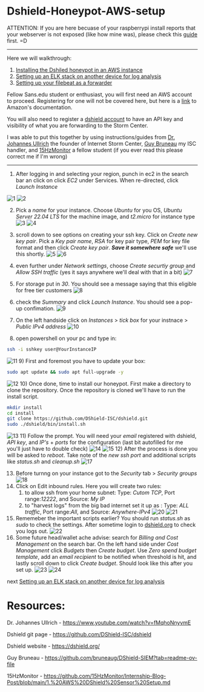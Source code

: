 # Dshield-Honeypot-AWS-setup
ATTENTION: If you are here becuase of your raspberrypi install reports that your webserver is not exposed (like how mine was), please check this [guide](https://github.com/DShield-ISC/dshield/blob/main/docs/dshield-architecture/Architecture.md) first. =D
****
Here we will walkthrough:
1) [Installing the Dshiled honeypot in an AWS instance](https://github.com/SomeTech01/Dshield-Honeypot-AWS-setup)
2) [Setting up an ELK stack on another device for log analysis](https://github.com/SomeTech01/Dshield-Honeypot-AWS-setup/blob/main/ELK%20stack%20-%20local.md)
3) [Setting up your filebeat as a forwarder](https://github.com/SomeTech01/Dshield-Honeypot-AWS-setup/blob/main/filebeat%20setup.md)

Fellow Sans.edu student or enthusiast, you will first need an AWS account to proceed. Registering for one will not be covered here, but here is a [link](https://docs.aws.amazon.com/lex/latest/dg/gs-account.html) to Amazon's documentation.

You will also need to register a [dshield account](https://dshield.org/) to have an API key and visibility of what you are forwarding to the Storm Center.

I was able to put this together by using instructions/guides from [Dr. Johannes Ullrich](https://www.youtube.com/watch?v=fMqhoNnyvmE) the founder of Internet Storm Center, [Guy Bruneau](https://github.com/bruneaug/DShield-SIEM?tab=readme-ov-file) my ISC handler, and [15HzMonitor](https://github.com/15HzMonitor/Internship-Blog-Post/blob/main/1.%20AWS%20DShield%20Sensor%20Setup.md) a fellow student (if you ever read this please correct me if I'm wrong)

****
1) After logging in and selecting your region, punch in ec2 in the search bar an click on click *EC2* under Services. When re-directed, click *Launch Instance*

![1](screenshots/1.png)
![2](screenshots/2.png)

2) Pick a *name* for your instance. Choose *Ubuntu* for you OS, *Ubuntu Server 22.04 LTS* for the machine image, and *t2.micro* for instance type
![3](screenshots/3.png)
![4](screenshots/4.png)
3) scroll down to see options on creating your ssh key. Click on  *Create new key pair*. Pick a *Key pair name*, *RSA* for key pair type, *PEM* for key file format and then click *Create key pair*. *___Save it somewhere safe___* we'll use this shortly.
![5](screenshots/5.png)
![6](screenshots/6.png)
4) even further under *Network settings*, choose *Create securtiy group* and *Allow SSH traffic* (yes it says anywhere we'll deal with that in a bit)
![7](screenshots/7.png)
5) For storage  put in *30*. You should see a message saying that this eligible for free tier customers
![8](screenshots/8.png)
6) check the *Summary* and click *Launch Instance*. You should see a pop-up confimation.
![9](screenshots/9.png)
7) On the left handside click on *Instances* > *tick box* for your instnace >
 *Public IPv4 address*
![10](screenshots/10.png)

8) open powershell on your pc and type in: 

```bash
ssh -i sshkey user@YourInstanceIP
```
![11](screenshots/11.png)
9) First and foremost you have to update your box:
```bash
sudo apt update && sudo apt full-upgrade -y
```
![12](screenshots/12.png)
10) Once done, time to install our honeypot. First make a directory to clone the repository. Once the repository is cloned we'll have to run the install script.
```bash
mkdir install
cd install
git clone https://github.com/DShield-ISC/dshield.git
sudo ./dshield/bin/install.sh
```
![13](screenshots/13.png)
11) Follow the prompt. You will need your *email* registered with dshield,  *API key*, and *IP's* + *ports* for the configuration (last bit autofilled for me you'll just have to double check)
![14](screenshots/14.png)
![15](screenshots/15.png)
12) After the process is done you will be asked to *reboot*. Take note of the *new ssh port* and additional scripts like *status.sh* and *cleanup.sh* 
![17](screenshots/17.png)


13) Before turnng on your instance got to the *Security* tab > *Security groups* 
![18](screenshots/18.png)
14) Click on Edit inbound rules. Here you will create two rules: 
    1) to allow ssh from your home subnet: Type: *Cutom TCP*, Port range:*12222*, and Source: *My IP*
    2)  to "harvest logs" from the big bad internet set it up as : Type: *ALL traffic*, Port range:*All*, and Source: *Anywhere-IPv4*
![20](screenshots/20.png)
![21](screenshots/21.png)
15) Rememeber the important scripts earlier? You should run  *status.sh* as *sudo* to check the settings. After sometime login to [dshield.org](https://dshield.org/) to check you logs out.
![22](screenshots/22.png)
16) Some future head/wallet ache advise: search for *Billing and Cost Management* on the search bar. On the left hand side  under *Cost Management* click *Budgets* then *Create budget*. Use *Zero spend budget template*, add an *email recipient* to be notified when threshold is hit, and lastly scroll down to click *Create budget*. Should look like this after you set up. 
![23](screenshots/23.png)
![24](screenshots/24.png)




next [Setting up an ELK stack on another device for log analysis](https://github.com/SomeTech01/Dshield-Honeypot-AWS-setup/blob/main/ELK%20stack%20-%20local.md)
# Resources:

Dr. Johannes Ullrich - https://www.youtube.com/watch?v=fMqhoNnyvmE

Dshield git page - https://github.com/DShield-ISC/dshield

Dshield website - https://dshield.org/

Guy Bruneau - https://github.com/bruneaug/DShield-SIEM?tab=readme-ov-file 

15HzMonitor - https://github.com/15HzMonitor/Internship-Blog-Post/blob/main/1.%20AWS%20DShield%20Sensor%20Setup.md
